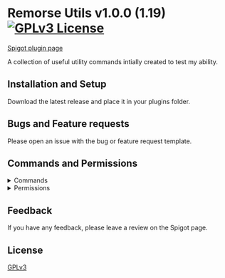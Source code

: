 # Remorse Utils v1.0.0 (1.19) [![GPLv3 License](https://img.shields.io/badge/License-GPL%20v3-yellow.svg)](https://opensource.org/licenses/)
[Spigot plugin page](#)

A collection of useful utility commands intially created to test my ability.


## Installation and Setup

Download the latest release and place it in your plugins folder.
## Bugs and Feature requests

Please open an issue with the bug or feature request template.

## Commands and Permissions
<details>
  <summary>Commands</summary>
  
  - God (Make yourself immune to damage)
</details>
<details>
  <summary>Permissions</summary>
  
  - remorseutils.god (Access to the god command)
</details>

## Feedback

If you have any feedback, please leave a review on the Spigot page.


## License

[GPLv3](https://choosealicense.com/licenses/gpl-3.0/)

